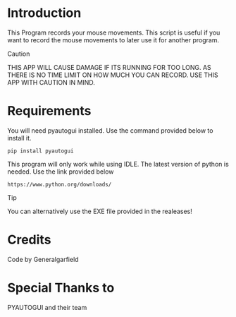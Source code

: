 
# Introduction

This Program records your mouse movements. This script is useful if you want to record the mouse movements to later use it
for another program.


>[!CAUTION]
>THIS APP WILL CAUSE DAMAGE IF ITS RUNNING FOR TOO LONG. AS THERE IS NO TIME LIMIT ON HOW MUCH YOU CAN RECORD.
USE THIS APP WITH CAUTION IN MIND.



# Requirements
You will need pyautogui installed. Use the command provided below to install it.

    pip install pyautogui

This program will only work while using IDLE. The latest version of python is needed. Use the link provided below

    https://www.python.org/downloads/

>[!TIP]
>You can alternatively use the EXE file provided in the realeases! 


# Credits

Code by Generalgarfield


# Special Thanks to

PYAUTOGUI and their team






